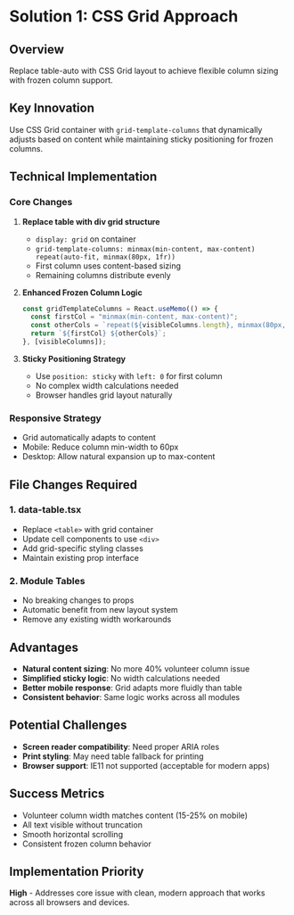 # Solution 1: CSS Grid Approach

## Overview
Replace table-auto with CSS Grid layout to achieve flexible column sizing with frozen column support.

## Key Innovation
Use CSS Grid container with `grid-template-columns` that dynamically adjusts based on content while maintaining sticky positioning for frozen columns.

## Technical Implementation

### Core Changes
1. **Replace table with div grid structure**
   - `display: grid` on container
   - `grid-template-columns: minmax(min-content, max-content) repeat(auto-fit, minmax(80px, 1fr))`
   - First column uses content-based sizing
   - Remaining columns distribute evenly

2. **Enhanced Frozen Column Logic**
   ```typescript
   const gridTemplateColumns = React.useMemo(() => {
     const firstCol = "minmax(min-content, max-content)";
     const otherCols = `repeat(${visibleColumns.length}, minmax(80px, 1fr))`;
     return `${firstCol} ${otherCols}`;
   }, [visibleColumns]);
   ```

3. **Sticky Positioning Strategy**
   - Use `position: sticky` with `left: 0` for first column
   - No complex width calculations needed
   - Browser handles grid layout naturally

### Responsive Strategy
- Grid automatically adapts to content
- Mobile: Reduce column min-width to 60px
- Desktop: Allow natural expansion up to max-content

## File Changes Required

### 1. data-table.tsx
- Replace `<table>` with grid container
- Update cell components to use `<div>`
- Add grid-specific styling classes
- Maintain existing prop interface

### 2. Module Tables
- No breaking changes to props
- Automatic benefit from new layout system
- Remove any existing width workarounds

## Advantages
- **Natural content sizing**: No more 40% volunteer column issue
- **Simplified sticky logic**: No width calculations needed
- **Better mobile response**: Grid adapts more fluidly than table
- **Consistent behavior**: Same logic works across all modules

## Potential Challenges
- **Screen reader compatibility**: Need proper ARIA roles
- **Print styling**: May need table fallback for printing
- **Browser support**: IE11 not supported (acceptable for modern apps)

## Success Metrics
- Volunteer column width matches content (15-25% on mobile)
- All text visible without truncation
- Smooth horizontal scrolling
- Consistent frozen column behavior

## Implementation Priority
**High** - Addresses core issue with clean, modern approach that works across all browsers and devices.